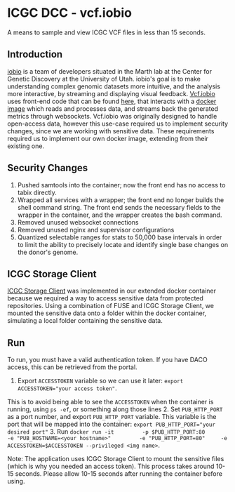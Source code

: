 ICGC DCC - vcf.iobio
===

A means to sample and view ICGC VCF files in less than 15 seconds.

Introduction
---
[iobio](http://iobio.io/) is a team of developers situated in the Marth lab at the Center for Genetic Discovery at the University of Utah. iobio's goal is to make understanding complex genomic datasets more intuitive, and the analysis more interactive, by streaming and displaying visual feedback. [Vcf.iobio](http://vcf.iobio.io/) uses front-end code that can be found [here](https://github.com/tonydisera/vcf.iobio.io), that interacts with a [docker image](https://hub.docker.com/r/qiaoy/iobio-bundle.vcf-iobio/) which reads and processes data, and streams back the generated metrics through websockets. Vcf.iobio was originally designed to handle open-access data, however this use-case required us to implement security changes, since we are working with sensitive data. These requirements required us to implement our own docker image, extending from their existing one.

Security Changes
---
 1. Pushed samtools into the container; now the front end has no access to tabix directly.
 2. Wrapped all services with a wrapper; the front end no longer builds the shell command string. The front end sends the necessary fields to the wrapper in the container, and the wrapper creates the bash command.
 3. Removed unused websocket connections
 4. Removed unused nginx and supervisor configurations 
 5. Quantized selectable ranges for stats to 50,000 base intervals in order to limit the ability to precisely locate and identify single base changes on the donor's genome.   

ICGC Storage Client
---
[ICGC Storage Client](https://hub.docker.com/r/icgc/icgc-storage-client/) was implemented in our extended docker container because we required a way to access sensitive data from protected repositories. Using a combination of FUSE and ICGC Storage Client, we mounted the sensitive data onto a folder within the docker container, simulating a local folder containing the sensitive data.

Run
---
To run, you must have a valid authentication token. If you have DACO access, this can be retrieved from the portal.
 1. Export `ACCESSTOKEN` variable so we can use it later: `export ACCESSTOKEN="your access token"`.

 This is to avoid being able to see the `ACCESSTOKEN` when the container is running, using `ps -ef`, or something along those lines
 2. Set `PUB_HTTP_PORT` as a port number, and export `PUB_HTTP_PORT` variable. This variable is the port that will be mapped into the container: `export PUB_HTTP_PORT="your desired port"`
 3. Run `docker run -it         -p $PUB_HTTP_PORT:80         -e "PUB_HOSTNAME=<your hostname>"         -e "PUB_HTTP_PORT=80"     -e ACCESSTOKEN=$ACCESSTOKEN --privileged <img name>`.

Note: The application uses ICGC Storage Client to mount the sensitive files (which is why you needed an access token). This process takes around 10-15 seconds. Please allow 10-15 seconds after running the container before using.
